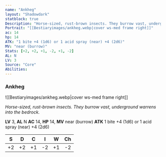 ```yaml
---
name: "Ankheg"
layout: "Shadowdark"
statblock: true
Description: "Horse-sized, rust-brown insects. They burrow vast, underground warrens into the bedrock."
Portrait: "[[Bestiaryimages/ankheg.webp|cover ws-med frame right]]"
ac: 14
hp: 14
ATK: "1 bite +4 (1d6) or 1 acid spray (near) +4 (2d6)"
MV: "near (burrow)"
Stats: [+2, +2, +1, -2, +1, -2]
AL: N
LV: 3
Source: "Core"
Abilities:
---
```


### Ankheg

![[Bestiaryimages/ankheg.webp|cover ws-med frame right]]

_Horse-sized, rust-brown insects. They burrow vast, underground warrens into the bedrock._

**LV** 3, **AL** N
**AC** 14, **HP** 14, **MV** near (burrow)
**ATK** 1 bite +4 (1d6) or 1 acid spray (near) +4 (2d6)

|  S  |  D  |  C  |  I  |  W  |  Ch  |
|:---:|:---:|:---:|:---:|:---:|:----:|
| +2 | +2 | +1 | -2 | +1 | -2 |

